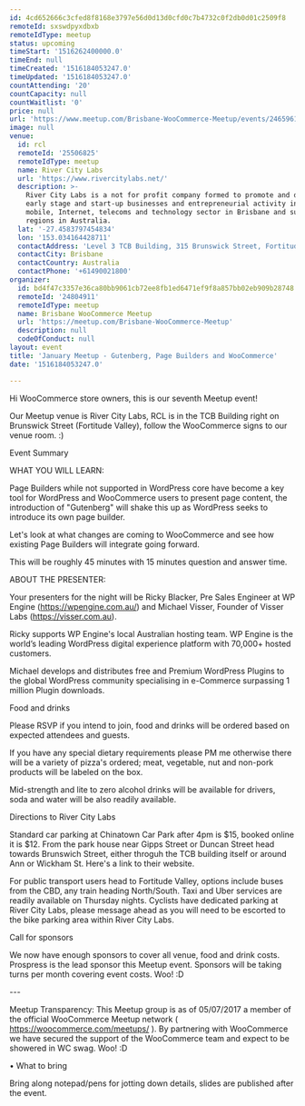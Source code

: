 ```yaml
---
id: 4cd652666c3cfed8f8168e3797e56d0d13d0cfd0c7b4732c0f2db0d01c2509f8
remoteId: sxswdpyxdbxb
remoteIdType: meetup
status: upcoming
timeStart: '1516262400000.0'
timeEnd: null
timeCreated: '1516184053247.0'
timeUpdated: '1516184053247.0'
countAttending: '20'
countCapacity: null
countWaitlist: '0'
price: null
url: 'https://www.meetup.com/Brisbane-WooCommerce-Meetup/events/246596134/'
image: null
venue:
  id: rcl
  remoteId: '25506825'
  remoteIdType: meetup
  name: River City Labs
  url: 'https://www.rivercitylabs.net/'
  description: >-
    River City Labs is a not for profit company formed to promote and develop
    early stage and start-up businesses and entrepreneurial activity in the
    mobile, Internet, telecoms and technology sector in Brisbane and surrounding
    regions in Australia.
  lat: '-27.4583797454834'
  lon: '153.034164428711'
  contactAddress: 'Level 3 TCB Building, 315 Brunswick Street, Fortitude Valley '
  contactCity: Brisbane
  contactCountry: Australia
  contactPhone: '+61490021800'
organizer:
  id: bd4f47c3357e36ca80bb9061cb72ee8fb1ed6471ef9f8a857bb02eb909b28748
  remoteId: '24804911'
  remoteIdType: meetup
  name: Brisbane WooCommerce Meetup
  url: 'https://meetup.com/Brisbane-WooCommerce-Meetup'
  description: null
  codeOfConduct: null
layout: event
title: 'January Meetup - Gutenberg, Page Builders and WooCommerce'
date: '1516184053247.0'

---
```

<p>Hi WooCommerce store owners, this is our seventh Meetup event!</p> <p>Our Meetup venue is River City Labs, RCL is in the TCB Building right on Brunswick Street (Fortitude Valley), follow the WooCommerce signs to our venue room. :)</p> <p>Event Summary</p> <p>WHAT YOU WILL LEARN:</p> <p>Page Builders while not supported in WordPress core have become a key tool for WordPress and WooCommerce users to present page content, the introduction of "Gutenberg" will shake this up as WordPress seeks to introduce its own page builder.</p> <p>Let's look at what changes are coming to WooCommerce and see how existing Page Builders will integrate going forward.</p> <p>This will be roughly 45 minutes with 15 minutes question and answer time.</p> <p>ABOUT THE PRESENTER:</p> <p>Your presenters for the night will be Ricky Blacker, Pre Sales Engineer at WP Engine (<a href="https://wpengine.com.au/" class="linkified">https://wpengine.com.au/</a>) and Michael Visser, Founder of Visser Labs (<a href="https://visser.com.au" class="linkified">https://visser.com.au</a>).</p> <p>Ricky supports WP Engine's local Australian hosting team. WP Engine is the world’s leading WordPress digital experience platform with 70,000+ hosted customers.</p> <p>Michael develops and distributes free and Premium WordPress Plugins to the global WordPress community specialising in e-Commerce surpassing 1 million Plugin downloads.</p> <p>Food and drinks</p> <p>Please RSVP if you intend to join, food and drinks will be ordered based on expected attendees and guests.</p> <p>If you have any special dietary requirements please PM me otherwise there will be a variety of pizza's ordered; meat, vegetable, nut and non-pork products will be labeled on the box.</p> <p>Mid-strength and lite to zero alcohol drinks will be available for drivers, soda and water will be also readily available.</p> <p>Directions to River City Labs</p> <p>Standard car parking at Chinatown Car Park after 4pm is $15, booked online it is $12. From the park house near Gipps Street or Duncan Street head towards Brunswich Street, either throguh the TCB building itself or around Ann or Wickham St. Here's a link to their website.</p> <p>For public transport users head to Fortitude Valley, options include buses from the CBD, any train heading North/South. Taxi and Uber services are readily available on Thursday nights. Cyclists have dedicated parking at River City Labs, please message ahead as you will need to be escorted to the bike parking area within River City Labs.</p> <p>Call for sponsors</p> <p>We now have enough sponsors to cover all venue, food and drink costs. Prospress is the lead sponsor this Meetup event. Sponsors will be taking turns per month covering event costs. Woo! :D</p> <p>---</p> <p>Meetup Transparency: This Meetup group is as of 05/07/2017 a member of the official WooCommerce Meetup network ( <a href="https://woocommerce.com/meetups/" class="linkified">https://woocommerce.com/meetups/</a> ). By partnering with WooCommerce we have secured the support of the WooCommerce team and expect to be showered in WC swag. Woo! :D</p> <p>• What to bring</p> <p>Bring along notepad/pens for jotting down details, slides are published after the event.</p> 
